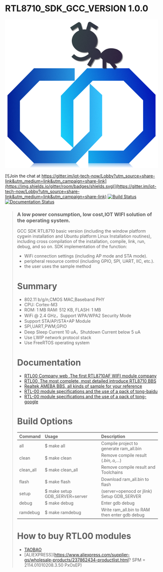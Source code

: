 # **RTL8710_SDK_GCC_VERSION 1.0.0** #

![logo_ex_new.png](docs/img/logo.png "logo")

[![Join the chat at https://gitter.im/iot-tech-now/Lobby?utm_source=share-link&utm_medium=link&utm_campaign=share-link](https://img.shields.io/gitter/room/badges/shields.svg)](https://gitter.im/iot-tech-now/Lobby?utm_source=share-link&utm_medium=link&utm_campaign=share-link)
[![Build Status](https://travis-ci.org/RtlduinoMan/rtlduino_gcc_version.svg?branch=master)](https://travis-ci.org/RtlduinoMan/rtlduino_gcc_version)
[![Documentation Status](https://img.shields.io/badge/docs-latest-yellow.svg?style=flat)](http://rtlduino.iot-tech-now.com/)
> 
> ### A low power consumption, low cost,IOT WIFI solution of the operating system.
>    GCC SDK RTL8710 basic version (including the window platform cygwin installation and Ubuntu platform Linux Installation routines), 
> including cross compilation of the installation, compile, link, run, debug, and so on.
> SDK implementation of the function:
> - WiFi connection settings (including AP mode and STA mode).
> - peripheral resource control (including GPIO, SPI, UART, IIC, etc.).
> - the user uses the sample method
> 
> # Summary
> - 802.11 b/g/n,CMOS MAC,Baseband PHY
> - CPU: Cortex-M3 
> - ROM: 1 MB RAM: 512 KB, FLASH: 1 MB
> - WiFi @ 2.4 GHz，Support WPA/WPA2 Security Mode 
> - Support STA/AP/STA+AP Module
> - SPI,UART,PWM,GPIO 
> - Deep Sleep Current  10 uA，Shutdown Current below 5 uA 
> - Use LWIP network protocol stack
> - Use FreeRTOS operating system
> 
> 
> # Documentation
> - [RTL00 Company web ,The first RTL8710AF WIFI module company](http://www.iot-tech-now.com)
> - [RTL00, The most complete, most detailed introduce RTL8710 BBS](http://bbs.iot-tech-now.com)
> - [Realtek AMEBA BBS, all kinds of sample for your reference](http://www.amebaiot.com.cn/en/)
> - [RTL-00 module specifications and the use of a pack of tong-baidu](https://pan.baidu.com/s/1c24yc3u)
> - [RTL-00 module specifications and the use of a pack of tong-google](https://docs.google.com/uc?id=0B5j2mJrdXJIMUGQ2elJ0NWNCX0U&export=download) 
> 
> # Build Options
> | Command       |Usage          | Description  |
> | ------------- |:-------------| :-----|
> |all     | $ make all |Compile project to generate ram_all.bin |
> | clean     | $ make clean      |   Remove compile result (*.bin,*.o,…)|
> | clean_all | $ make clean_all   |   Remove compile result and Toolchains |
> | flash |  $ make flash |  Download  ram_all.bin to flash |
> |setup  | $ make setup GDB_SERVER=server   |  (server=openocd or jlink)	Setup GDB_SERVER |
> | debug |  $ make debug  |  Enter gdb debug |
> | ramdebug | $ make ramdebug   | Write ram_all.bin to RAM then enter gdb debug   |
> 
> 
> # How to buy RTL00 modules
> - [TAOBAO](https://shop144713139.taobao.com/index.htm?spm=2013.1.w5002-13891070375.2.S44Muz)
> - [ALIEXPRESS](https://www.aliexpress.com/supplier-gs/wholesale-products/237862434-productlist.html? SPM = 2114.01010208.3.50 PxOsEP)
> 